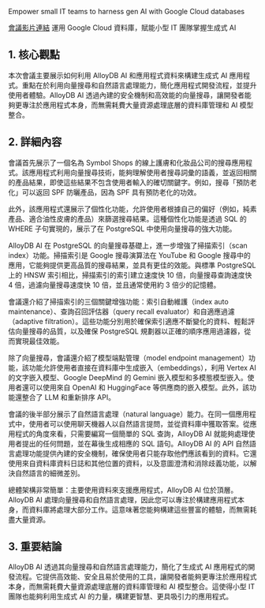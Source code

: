 Empower small IT teams to harness gen AI with Google Cloud databases

[會議影片連結](https://www.youtube.com/watch?v=Li57kMm51zc)
運用 Google Cloud 資料庫，賦能小型 IT 團隊掌握生成式 AI

## 1. 核心觀點

本次會議主要展示如何利用 AlloyDB AI 和應用程式資料來構建生成式 AI 應用程式。重點在於利用向量搜尋和自然語言處理能力，簡化應用程式開發流程，並提升使用者體驗。AlloyDB AI 透過內建的安全機制和高效能的向量搜尋，讓開發者能夠更專注於應用程式本身，而無需耗費大量資源處理底層的資料庫管理和 AI 模型整合。

## 2. 詳細內容

會議首先展示了一個名為 Symbol Shops 的線上護膚和化妝品公司的搜尋應用程式。該應用程式利用向量搜尋技術，能夠理解使用者搜尋詞彙的語義，並返回相關的產品結果，即使這些結果不包含使用者輸入的確切關鍵字。例如，搜尋「預防老化」可以返回 SPF 防曬產品，因為 SPF 具有預防老化的功效。

此外，該應用程式還展示了個性化功能，允許使用者根據自己的偏好（例如，純素產品、適合油性皮膚的產品）來篩選搜尋結果。這種個性化功能是透過 SQL 的 WHERE 子句實現的，展示了在 PostgreSQL 中使用向量搜尋的強大功能。

AlloyDB AI 在 PostgreSQL 的向量搜尋基礎上，進一步增強了掃描索引（scan index）功能。掃描索引是 Google 搜尋演算法在 YouTube 和 Google 搜尋中的應用，它能夠提供更高品質的搜尋結果，並具有更佳的效能。與標準 PostgreSQL 上的 HNSW 索引相比，掃描索引的索引建立速度快 10 倍，向量搜尋查詢速度快 4 倍，過濾向量搜尋速度快 10 倍，並且通常使用約 3 倍少的記憶體。

會議還介紹了掃描索引的三個關鍵增強功能：索引自動維護（index auto maintenance）、查詢召回評估器（query recall evaluator）和自適應過濾（adaptive filtration）。這些功能分別用於確保索引適應不斷變化的資料、輕鬆評估向量搜尋的品質，以及確保 PostgreSQL 規劃器以正確的順序應用過濾器，從而實現最佳效能。

除了向量搜尋，會議還介紹了模型端點管理（model endpoint management）功能，該功能允許使用者直接在資料庫中生成嵌入（embeddings），利用 Vertex AI 的文字嵌入模型、Google DeepMind 的 Gemini 嵌入模型和多模態模型嵌入。使用者還可以使用來自 OpenAI 和 HuggingFace 等供應商的嵌入模型。此外，該功能還整合了 LLM 和重新排序 API。

會議的後半部分展示了自然語言處理（natural language）能力。在同一個應用程式中，使用者可以使用聊天機器人以自然語言提問，並從資料庫中獲取答案。從應用程式的角度來看，只需要編寫一個簡單的 SQL 查詢，AlloyDB AI 就能夠處理使用者提出的任何問題，並在幕後生成相應的 SQL 語句。AlloyDB AI 的 API 自然語言處理功能提供內建的安全機制，確保使用者只能存取他們應該看到的資料。它還使用來自資料庫資料日誌和其他位置的資料，以及意圖澄清和消除歧義功能，以解決自然語言的細微差別。

總體架構非常簡單：主要使用資料來支援應用程式，AlloyDB AI 位於頂層。AlloyDB AI 處理向量搜尋和自然語言處理，因此您可以專注於構建應用程式本身，而資料庫將處理大部分工作。這意味著您能夠構建這些豐富的體驗，而無需耗盡大量資源。

## 3. 重要結論

AlloyDB AI 透過其向量搜尋和自然語言處理能力，簡化了生成式 AI 應用程式的開發流程。它提供高效能、安全且易於使用的工具，讓開發者能夠更專注於應用程式本身，而無需耗費大量資源處理底層的資料庫管理和 AI 模型整合。這使得小型 IT 團隊也能夠利用生成式 AI 的力量，構建更智慧、更具吸引力的應用程式。
